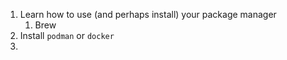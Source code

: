 1. Learn how to use (and perhaps install) your package manager
	1. Brew
2. Install `podman` or `docker`
3. 